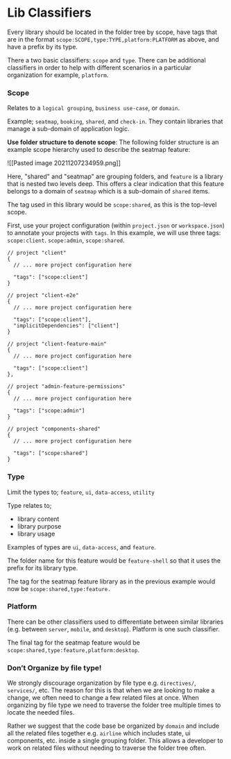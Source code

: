 # Lib Classifiers

Every library should be located in the folder tree by scope, have tags that are in the format `scope:SCOPE,type:TYPE,platform:PLATFORM` as above, and have a prefix by its type.

There a two basic classifiers: `scope` and `type`. There can be additional classifiers in order to help with different scenarios in a particular organization for example, `platform`.

### Scope

Relates to a `logical grouping`, `business use-case`, or `domain`.  

Example; `seatmap`, `booking`, `shared`, and `check-in`. They contain libraries that manage a sub-domain of application logic.

**Use folder structure to denote scope**: The following folder structure is an example scope hierarchy used to describe the seatmap feature:

![[Pasted image 20211207234959.png]]

Here, "shared" and "seatmap" are grouping folders, and `feature` is a library that is nested two levels deep. This offers a clear indication that this feature belongs to a domain of `seatmap` which is a sub-domain of `shared` items.

The tag used in this library would be `scope:shared`, as this is the top-level scope.

First, use your project configuration (within `project.json` or `workspace.json`) to annotate your projects with `tags`. In this example, we will use three tags: `scope:client`. `scope:admin`, `scope:shared`.

```
// project "client"
{
  // ... more project configuration here

  "tags": ["scope:client"]
}

// project "client-e2e"
{
  // ... more project configuration here

  "tags": ["scope:client"],
  "implicitDependencies": ["client"]
}

// project "client-feature-main"
{
  // ... more project configuration here

  "tags": ["scope:client"]
},

// project "admin-feature-permissions"
{
  // ... more project configuration here

  "tags": ["scope:admin"]
}

// project "components-shared"
{
  // ... more project configuration here

  "tags": ["scope:shared"]
}
```

### Type

Limit the types to; `feature`, `ui`, `data-access`, `utility`

Type relates to;

- library content
- library purpose
- library usage

Examples of types are `ui`, `data-access`, and `feature`. 

The folder name for this feature would be `feature-shell` so that it uses the prefix for its library type.

The tag for the seatmap feature library as in the previous example would now be `scope:shared,type:feature.`

### Platform

There can be other classifiers used to differentiate between similar libraries (e.g. between `server`, `mobile`, and `desktop`). Platform is one such classifier.

The final tag for the seatmap feature would be `scope:shared,type:feature,platform:desktop`.

### Don’t Organize by file type!

We strongly discourage organization by file type e.g. `directives/`, `services/`, etc. The reason for this is that when we are looking to make a change, we often need to change a few related files at once. When organizing by file type we need to traverse the folder tree multiple times to locate the needed files.

Rather we suggest that the code base be organized by `domain` and include all the related files together e.g. `airline` which includes state, ui components, etc. inside a single grouping folder. This allows a developer to work on related files without needing to traverse the folder tree often.